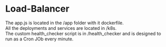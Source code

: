 # Load-Balancer

The app.js is located in the /app folder with it dockerfile.  
All the deployments and services are located in /k8s.  
The custom health_checker script is in /health_checker and is designed to run as a Cron JOb every minute.  


